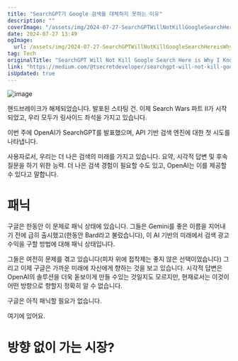 ```yaml
---
title: "SearchGPT가 Google 검색을 대체하지 못하는 이유"
description: ""
coverImage: "/assets/img/2024-07-27-SearchGPTWillNotKillGoogleSearchHereisWhyIKnow_0.png"
date: 2024-07-27 13:49
ogImage: 
  url: /assets/img/2024-07-27-SearchGPTWillNotKillGoogleSearchHereisWhyIKnow_0.png
tag: Tech
originalTitle: "SearchGPT Will Not Kill Google Search Here is Why I Know"
link: "https://medium.com/@tsecretdeveloper/searchgpt-will-not-kill-google-search-here-is-why-i-know-535b5a20c02e"
isUpdated: true
---
```







![image](/assets/img/2024-07-27-SearchGPTWillNotKillGoogleSearchHereisWhyIKnow_0.png)

핸드브레이크가 해제되었습니다. 발포된 스타팅 건. 이제 Search Wars 파트 II가 시작되었고, 우리 모두가 링사이드 좌석을 가지고 있습니다.

이번 주에 OpenAI가 SearchGPT를 발표했으며, API 기반 검색 엔진에 대한 첫 시도를 나타냅니다.

사용자로서, 우리는 더 나은 검색의 미래를 가지고 있습니다. 요약, 시각적 답변 및 후속 질문을 하기 위한 능력. 더 나은 검색 경험이 필요할 수도 있고, OpenAI는 이를 제공할 수 있다고 말합니다.


<div class="content-ad"></div>

# 패닉

구글은 한동안 이 문제로 패닉 상태에 있습니다. 그들은 Gemini를 좋은 이름을 지어내기 전에 급히 출시했고(한동안 Bard라고 불렀습니다), 이 AI 기반의 미래에서 검색 광고 수익을 구할 방법에 대해 패닉 상태입니다.

그들은 여전히 문제를 겪고 있습니다(피자 위에 접착제는 좋지 않은 선택이었습니다) 그리고 이제 구글은 가까운 미래에 자신에게 향하는 것을 보고 있습니다. 시각적 답변은 OpenAI의 솔루션을 더욱 돋보이게 만들 수있는 것일지도 모르지만, 현재로서는 이것이 어떤 방향으로 향할지 정확히 알 수 없습니다.

구글은 아직 패닉할 필요가 없습니다.

<div class="content-ad"></div>

여기에 있어요.

# 방향 없이 가는 시장?